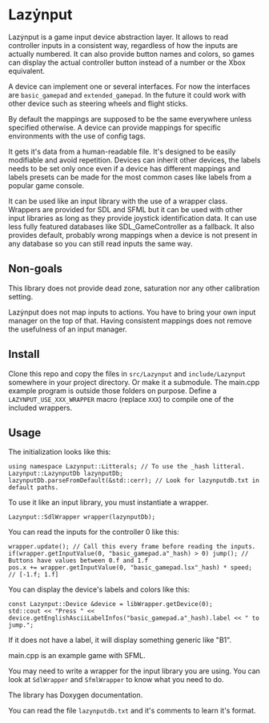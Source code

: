# Lazẏnput
Lazẏnput is a game input device abstraction layer. It allows to read controller inputs in a consistent way, regardless
of how the inputs are actually numbered. It can also provide button names and colors, so games can display the actual
controller button instead of a number or the Xbox equivalent.

A device can implement one or several interfaces. For now the interfaces are `basic_gamepad` and `extended_gamepad`. In
the future it could work with other device such as steering wheels and flight sticks.

By default the mappings are supposed to be the same everywhere unless specified otherwise. A device can provide mappings
for specific environments with the use of config tags.

It gets it's data from a human-readable file. It's designed to be easily modifiable and avoid repetition. Devices can
inherit other devices, the labels needs to be set only once even if a device has different mappings and labels presets
can be made for the most common cases like labels from a popular game console.

It can be used like an input library with the use of a wrapper class. Wrappers are provided for SDL and SFML but it can
be used with other input libraries as long as they provide joystick identification data. It can use less fully featured
databases like SDL_GameController as a fallback. It also provides default, probably wrong mappings when a device is not
present in any database so you can still read inputs the same way.

## Non-goals
This library does not provide dead zone, saturation nor any other calibration setting.

Lazẏnput does not map inputs to actions. You have to bring your own input manager on the top of that. Having consistent
mappings does not remove the usefulness of an input manager.

## Install
Clone this repo and copy the files in `src/Lazynput` and `include/Lazynput` somewhere in your project directory. Or
make it a submodule. The main.cpp example program is outside those folders on purpose. Define a
`LAZYNPUT_USE_XXX_WRAPPER` macro (replace `XXX`) to compile one of the included wrappers.

## Usage
The initialization looks like this:

    using namespace Lazynput::Litterals; // To use the _hash litteral.
    Lazynput::LazynputDb lazynputDb;
    lazynputDb.parseFromDefault(&std::cerr); // Look for lazynputdb.txt in default paths.

To use it like an input library, you must instantiate a wrapper.

    Lazynput::SdlWrapper wrapper(lazynputDb);

You can read the inputs for the controller 0 like this:

    wrapper.update(); // Call this every frame before reading the inputs.
    if(wrapper.getInputValue(0, "basic_gamepad.a"_hash) > 0) jump(); // Buttons have values between 0.f and 1.f
    pos.x += wrapper.getInputValue(0, "basic_gamepad.lsx"_hash) * speed; // [-1.f; 1.f]

You can display the device's labels and colors like this:

    const Lazynput::Device &device = libWrapper.getDevice(0);
    std::cout << "Press " << device.getEnglishAsciiLabelInfos("basic_gamepad.a"_hash).label << " to jump.";

If it does not have a label, it will display something generic like "B1".

main.cpp is an example game with SFML.

You may need to write a wrapper for the input library you are using. You can look at `SdlWrapper` and `SfmlWrapper` to
know what you need to do.

The library has Doxygen documentation.

You can read the file `lazynputdb.txt` and it's comments to learn it's format.
